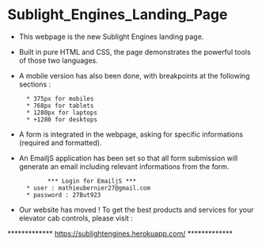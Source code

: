 # Sublight_Engines_Landing_Page

* This webpage is the new Sublight Engines landing page.

* Built in pure HTML and CSS, the page demonstrates the powerful tools of those two languages.

* A mobile version has also been done, with breakpoints at the following sections :
      
        * 375px for mobiles
        * 768px for tablets
        * 1280px for laptops
        * +1280 for desktops

* A form is integrated in the webpage, asking for specific informations (required and formatted).

* An EmailjS application has been set so that all form submission will generate an email including relevant informations from the form.

              *** Login for EmailjS ***
        * user : mathieubernier27@gmail.com
        * password : 27But923

* Our website has moved ! To get the best products and services for your elevator cab controls, please visit :

************* https://sublightengines.herokuapp.com/ *************
